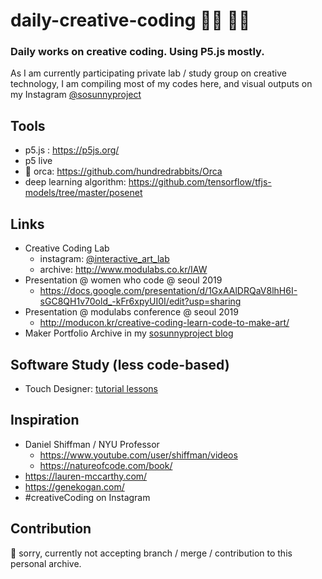 # daily-creative-coding 👩‍🎨 👩‍💻
### Daily works on creative coding. Using P5.js mostly.
As I am currently participating private lab / study group on creative technology, 
I am compiling most of my codes here, and visual outputs on my Instagram [@sosunnyproject](https://www.instagram.com/sosunnyproject/)
  
## Tools
- p5.js : https://p5js.org/
- p5 live
-  🎼 orca: https://github.com/hundredrabbits/Orca
- deep learning algorithm: https://github.com/tensorflow/tfjs-models/tree/master/posenet

## Links
- Creative Coding Lab
  - instagram: [@interactive_art_lab](https://www.instagram.com/interactive_art_lab/)
  - archive: http://www.modulabs.co.kr/IAW
- Presentation @ women who code @ seoul 2019
  - https://docs.google.com/presentation/d/1GxAAlDRQaV8lhH6I-sGC8QH1v70old_-kFr6xpyUI0I/edit?usp=sharing
- Presentation @ modulabs conference @ seoul 2019
  - http://moducon.kr/creative-coding-learn-code-to-make-art/
- Maker Portfolio Archive in my [sosunnyproject blog](https://sosunnyproject.github.io)

## Software Study (less code-based)
- Touch Designer: [tutorial lessons](https://www.notion.so/sunny1103/Touch-Designer-Tutorial-3f8a6862eb56465993da6413237e590d)

## Inspiration 
- Daniel Shiffman / NYU Professor
  - https://www.youtube.com/user/shiffman/videos
  - https://natureofcode.com/book/
- https://lauren-mccarthy.com/
- https://genekogan.com/
- #creativeCoding on Instagram

## Contribution
🙊 sorry, currently not accepting branch / merge / contribution to this personal archive. 
